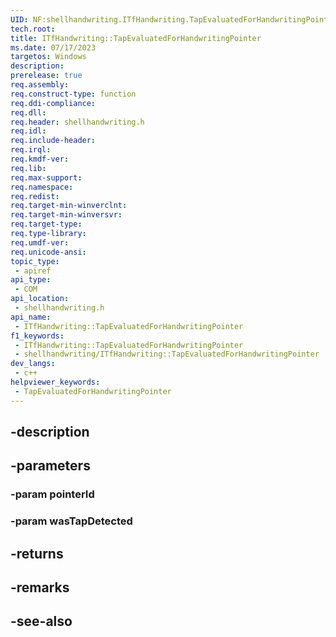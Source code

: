 ```yaml
---
UID: NF:shellhandwriting.ITfHandwriting.TapEvaluatedForHandwritingPointer
tech.root: 
title: ITfHandwriting::TapEvaluatedForHandwritingPointer
ms.date: 07/17/2023
targetos: Windows
description: 
prerelease: true
req.assembly: 
req.construct-type: function
req.ddi-compliance: 
req.dll: 
req.header: shellhandwriting.h
req.idl: 
req.include-header: 
req.irql: 
req.kmdf-ver: 
req.lib: 
req.max-support: 
req.namespace: 
req.redist: 
req.target-min-winverclnt: 
req.target-min-winversvr: 
req.target-type: 
req.type-library: 
req.umdf-ver: 
req.unicode-ansi: 
topic_type:
 - apiref
api_type:
 - COM
api_location:
 - shellhandwriting.h
api_name:
 - ITfHandwriting::TapEvaluatedForHandwritingPointer
f1_keywords:
 - ITfHandwriting::TapEvaluatedForHandwritingPointer
 - shellhandwriting/ITfHandwriting::TapEvaluatedForHandwritingPointer
dev_langs:
 - c++
helpviewer_keywords:
 - TapEvaluatedForHandwritingPointer
---
```


## -description

## -parameters

### -param pointerId

### -param wasTapDetected

## -returns

## -remarks

## -see-also

